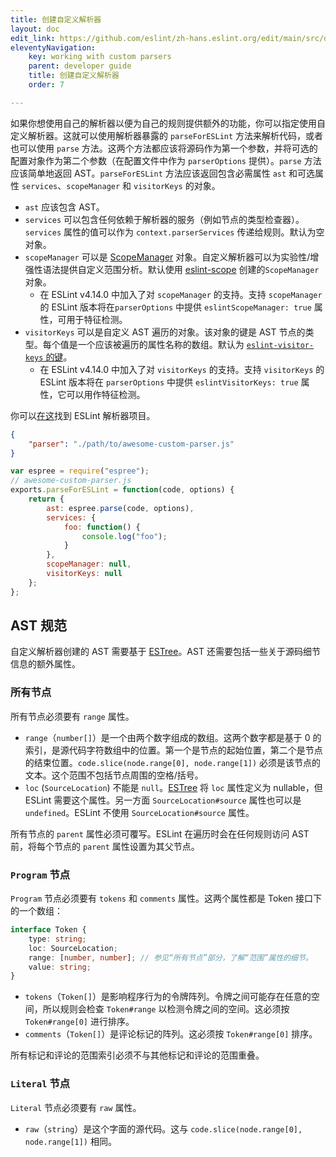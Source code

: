 ```yaml
---
title: 创建自定义解析器
layout: doc
edit_link: https://github.com/eslint/zh-hans.eslint.org/edit/main/src/developer-guide/working-with-custom-parsers.md
eleventyNavigation:
    key: working with custom parsers
    parent: developer guide
    title: 创建自定义解析器
    order: 7

---
```


如果你想使用自己的解析器以便为自己的规则提供额外的功能，你可以指定使用自定义解析器。这就可以使用解析器暴露的 `parseForESLint` 方法来解析代码，或者也可以使用 `parse` 方法。这两个方法都应该将源码作为第一个参数，并将可选的配置对象作为第二个参数（在配置文件中作为 `parserOptions` 提供）。`parse` 方法应该简单地返回 AST。`parseForESLint` 方法应该返回包含必需属性 `ast` 和可选属性 `services`、`scopeManager` 和 `visitorKeys` 的对象。

* `ast` 应该包含 AST。
* `services` 可以包含任何依赖于解析器的服务（例如节点的类型检查器）。`services` 属性的值可以作为 `context.parserServices` 传递给规则。默认为空对象。
* `scopeManager` 可以是 [ScopeManager](./scope-manager-interface) 对象。自定义解析器可以为实验性/增强性语法提供自定义范围分析。默认使用 [eslint-scope](https://github.com/eslint/eslint-scope) 创建的`ScopeManager` 对象。
    * 在 ESLint v4.14.0 中加入了对 `scopeManager` 的支持。支持 `scopeManager` 的 ESLint 版本将在`parserOptions` 中提供 `eslintScopeManager: true` 属性，可用于特征检测。
* `visitorKeys` 可以是自定义 AST 遍历的对象。该对象的键是 AST 节点的类型。每个值是一个应该被遍历的属性名称的数组。默认为 [`eslint-visitor-keys` 的键](https://github.com/eslint/eslint-visitor-keys#evkkeys)。
    * 在 ESLint v4.14.0 中加入了对 `visitorKeys` 的支持。支持 `visitorKeys` 的 ESLint 版本将在 `parserOptions` 中提供 `eslintVisitorKeys: true` 属性，它可以用作特征检测。

你可以[在这](https://github.com/typescript-eslint/typescript-eslint)找到 ESLint 解析器项目。

```json
{
    "parser": "./path/to/awesome-custom-parser.js"
}
```

```javascript
var espree = require("espree");
// awesome-custom-parser.js
exports.parseForESLint = function(code, options) {
    return {
        ast: espree.parse(code, options),
        services: {
            foo: function() {
                console.log("foo");
            }
        },
        scopeManager: null,
        visitorKeys: null
    };
};

```

## AST 规范

自定义解析器创建的 AST 需要基于 [ESTree](https://github.com/estree/estree)。AST 还需要包括一些关于源码细节信息的额外属性。

### 所有节点

所有节点必须要有 `range` 属性。

* `range`（`number[]`）是一个由两个数字组成的数组。这两个数字都是基于 0 的索引，是源代码字符数组中的位置。第一个是节点的起始位置，第二个是节点的结束位置。`code.slice(node.range[0], node.range[1])` 必须是该节点的文本。这个范围不包括节点周围的空格/括号。
* `loc` (`SourceLocation`) 不能是 `null`。[ESTree](https://github.com/estree/estree/blob/25834f7247d44d3156030f8e8a2d07644d771fdb/es5.md#node-objects) 将 `loc` 属性定义为 nullable，但 ESLint 需要这个属性。另一方面 `SourceLocation#source` 属性也可以是 `undefined`。ESLint 不使用 `SourceLocation#source` 属性。

所有节点的 `parent` 属性必须可覆写。ESLint 在遍历时会在任何规则访问 AST 前，将每个节点的 `parent` 属性设置为其父节点。

### `Program` 节点

`Program` 节点必须要有 `tokens` 和 `comments` 属性。这两个属性都是 Token 接口下的一个数组：

```ts
interface Token {
    type: string;
    loc: SourceLocation;
    range: [number, number]; // 参见“所有节点”部分，了解“范围”属性的细节。
    value: string;
}
```

* `tokens`（`Token[]`）是影响程序行为的令牌阵列。令牌之间可能存在任意的空间，所以规则会检查 `Token#range` 以检测令牌之间的空间。这必须按 `Token#range[0]` 进行排序。
* `comments`（`Token[]`）是评论标记的阵列。这必须按 `Token#range[0]` 排序。

所有标记和评论的范围索引必须不与其他标记和评论的范围重叠。

### `Literal` 节点

`Literal` 节点必须要有 `raw` 属性。

* `raw`（`string`）是这个字面的源代码。这与 `code.slice(node.range[0], node.range[1])` 相同。
